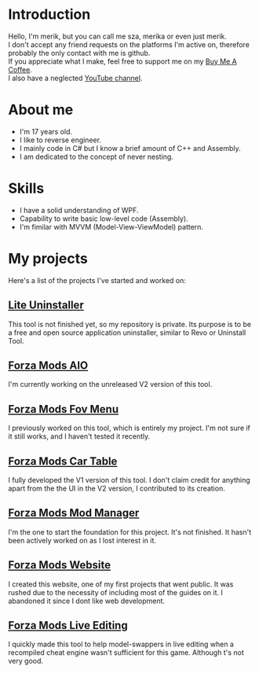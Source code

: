 # Introduction

Hello, I'm merik, but you can call me sza, merika or even just merik.<br>
I don't accept any friend requests on the platforms I'm active on, therefore probably the only contact with me is github.<br>
If you appreciate what I make, feel free to support me on my [Buy Me A Coffee](https://www.buymeacoffee.com/merika).<br>
I also have a neglected [YouTube channel](https://www.youtube.com/channel/UCS_y4e6mu8SwCLxjRNl2NLQ).<br>

# About me

- I'm 17 years old.
- I like to reverse engineer.
- I mainly code in C# but I know a brief amount of C++ and Assembly.
- I am dedicated to the concept of never nesting.

# Skills

- I have a solid understanding of WPF.
- Capability to write basic low-level code (Assembly).
- I'm fimilar with MVVM (Model-View-ViewModel) pattern.

# My projects

Here's a list of the projects I've started and worked on:

## [Lite Uninstaller](https://github.com/szaaamerik/Lite-Uninstaller)

This tool is not finished yet, so my repository is private. Its purpose is to be a free and open source application uninstaller, similar to Revo or Uninstall Tool.

## [Forza Mods AIO](https://github.com/ForzaMods/AIO)

I'm currently working on the unreleased V2 version of this tool.

## [Forza Mods Fov Menu](https://github.com/ForzaMods/Fov-Menu)

I previously worked on this tool, which is entirely my project. I'm not sure if it still works, and I haven't tested it recently.

## [Forza Mods Car Table](https://github.com/ForzaMods/Car-Table)

I fully developed the V1 version of this tool. I don't claim credit for anything apart from the the UI in the V2 version, I contributed to its creation.

## [Forza Mods Mod Manager](https://github.com/ForzaMods/Mod-Manager)

I'm the one to start the foundation for this project. It's not finished. It hasn't been actively worked on as I lost interest in it.

## [Forza Mods Website](https://github.com/ForzaMods/website)

I created this website, one of my first projects that went public. It was rushed due to the necessity of including most of the guides on it. I abandoned it since I dont like web development.

## [Forza Mods Live Editing](https://github.com/ForzaMods/Forza-Mods-Live-Editing)

I quickly made this tool to help model-swappers in live editing when a recompiled cheat engine wasn't sufficient for this game. Although t's not very good.

